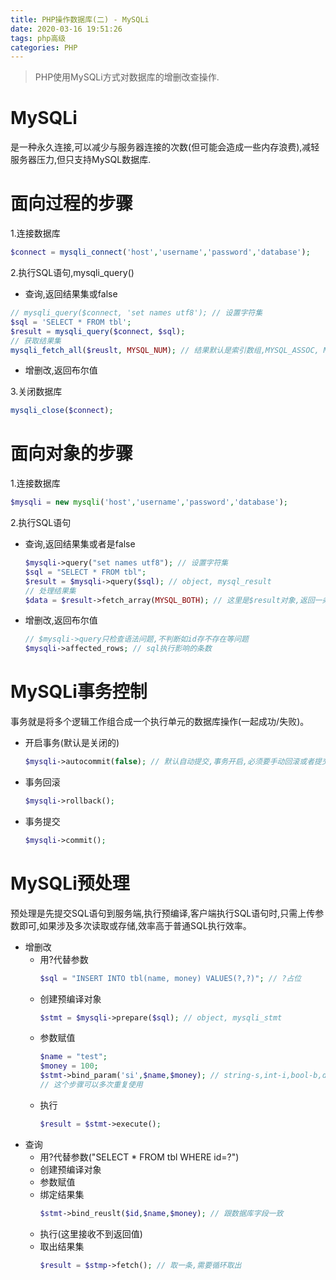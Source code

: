```yaml
---
title: PHP操作数据库(二) - MySQLi
date: 2020-03-16 19:51:26
tags: php高级
categories: PHP
---
```

>PHP使用MySQLi方式对数据库的增删改查操作.

<!--more-->
# MySQLi
是一种永久连接,可以减少与服务器连接的次数(但可能会造成一些内存浪费),减轻服务器压力,但只支持MySQL数据库.

# 面向过程的步骤
1.连接数据库  
```php
$connect = mysqli_connect('host','username','password','database');
```

2.执行SQL语句,mysqli_query()
- 查询,返回结果集或false
```php
// mysqli_query($connect, 'set names utf8'); // 设置字符集
$sql = 'SELECT * FROM tbl';
$result = mysqli_query($connect, $sql);
// 获取结果集
mysqli_fetch_all($reuslt, MYSQL_NUM); // 结果默认是索引数组,MYSQL_ASSOC, MYSQL_BOTH, 还可以使用mysqli_fetch_assoc等其他方法
```
- 增删改,返回布尔值

3.关闭数据库
```php
mysqli_close($connect);
```

# 面向对象的步骤
1.连接数据库
```php
$mysqli = new mysqli('host','username','password','database');
```
2.执行SQL语句
- 查询,返回结果集或者是false
  ```php
  $mysqli->query("set names utf8"); // 设置字符集
  $sql = "SELECT * FROM tbl";
  $result = $mysqli->query($sql); // object, mysql_result
  // 处理结果集
  $data = $result->fetch_array(MYSQL_BOTH); // 这里是$result对象,返回一条数据,可以修改返回方式,还可以使用fetch_all,fetch_assoc等方法
  ```
- 增删改,返回布尔值
  ```php
  // $mysqli->query只检查语法问题,不判断如id存不存在等问题
  $mysqli->affected_rows; // sql执行影响的条数
  ```

# MySQLi事务控制
事务就是将多个逻辑工作组合成一个执行单元的数据库操作(一起成功/失败)。
- 开启事务(默认是关闭的)
  ```php
  $mysqli->autocommit(false); // 默认自动提交,事务开启,必须要手动回滚或者提交
  ```
- 事务回滚
  ```php
  $mysqli->rollback();
  ```
- 事务提交
  ```php
  $mysqli->commit();
  ``` 

# MySQLi预处理
预处理是先提交SQL语句到服务端,执行预编译,客户端执行SQL语句时,只需上传参数即可,如果涉及多次读取或存储,效率高于普通SQL执行效率。  
- 增删改
  * 用?代替参数
    ```php
    $sql = "INSERT INTO tbl(name, money) VALUES(?,?)"; // ?占位
    ```
  * 创建预编译对象
    ```php
    $stmt = $mysqli->prepare($sql); // object, mysqli_stmt
    ```    
  * 参数赋值
    ```php
    $name = "test";
    $money = 100;
    $stmt->bind_param('si',$name,$money); // string-s,int-i,bool-b,double-d...
    // 这个步骤可以多次重复使用
    ```
  * 执行
    ```php
    $result = $stmt->execute();
    ``` 
- 查询
  * 用?代替参数("SELECT * FROM tbl WHERE id=?")
  * 创建预编译对象
  * 参数赋值
  * 绑定结果集
    ```php
    $stmt->bind_reuslt($id,$name,$money); // 跟数据库字段一致
    ```
  * 执行(这里接收不到返回值)
  * 取出结果集
    ```php
    $result = $stmp->fetch(); // 取一条,需要循环取出
    ```

